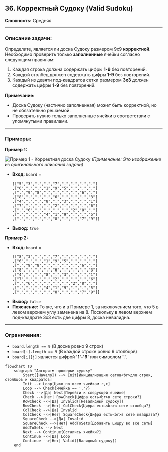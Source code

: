 ## 36. Корректный Судоку (Valid Sudoku)

**Сложность:** Средняя

---

### Описание задачи:

Определите, является ли доска Судоку размером 9x9 **корректной**. Необходимо проверить только **заполненные** ячейки согласно следующим правилам:

1.  Каждая строка должна содержать цифры **1-9** без повторений.
2.  Каждый столбец должен содержать цифры **1-9** без повторений.
3.  Каждый из девяти под-квадратов сетки размером **3x3** должен содержать цифры **1-9** без повторений.

**Примечание:**

*   Доска Судоку (частично заполненная) может быть корректной, но не обязательно решаемой.
*   Проверять нужно только заполненные ячейки в соответствии с упомянутыми правилами.

---

### Примеры:

**Пример 1:**

![Пример 1 - Корректная доска Судоку](https://upload.wikimedia.org/wikipedia/commons/thumb/f/ff/Sudoku-by-L2G-20050714.svg/250px-Sudoku-by-L2G-20050714.svg.png)
*(Примечание: Это изображение из оригинального описания задачи)*

*   **Вход:** `board` =
    ```
    [["5","3",".",".","7",".",".",".","."]
    ,["6",".",".","1","9","5",".",".","."]
    ,[".","9","8",".",".",".",".","6","."]
    ,["8",".",".",".","6",".",".",".","3"]
    ,["4",".",".","8",".","3",".",".","1"]
    ,["7",".",".",".","2",".",".",".","6"]
    ,[".","6",".",".",".",".","2","8","."]
    ,[".",".",".","4","1","9",".",".","5"]
    ,[".",".",".",".","8",".",".","7","9"]]
    ```
*   **Выход:** `true`

**Пример 2:**

*   **Вход:** `board` =
    ```
    [["8","3",".",".","7",".",".",".","."]
    ,["6",".",".","1","9","5",".",".","."]
    ,[".","9","8",".",".",".",".","6","."]
    ,["8",".",".",".","6",".",".",".","3"]
    ,["4",".",".","8",".","3",".",".","1"]
    ,["7",".",".",".","2",".",".",".","6"]
    ,[".","6",".",".",".",".","2","8","."]
    ,[".",".",".","4","1","9",".",".","5"]
    ,[".",".",".",".","8",".",".","7","9"]]
    ```
*   **Выход:** `false`
*   **Пояснение:** То же, что и в Примере 1, за исключением того, что 5 в левом верхнем углу заменена на 8. Поскольку в левом верхнем под-квадрате 3x3 есть две цифры 8, доска невалидна.

---

### Ограничения:

*   `board.length == 9` (В доске ровно 9 строк)
*   `board[i].length == 9` (В каждой строке ровно 9 столбцов)
*   `board[i][j]` является цифрой **'1'-'9'** или символом **'.'**.

```mermaid
flowchart TD
    subgraph "Алгоритм проверки судоку"
        Start([Начало]) --> Init[Инициализация сетов<br>для строк, столбцов и квадратов]
        Init --> Loop[Цикл по всем ячейкам r,c]
        Loop --> Check{Ячейка == '.'?}
        Check -->|Да| Next[Перейти к следующей ячейке]
        Check -->|Нет| RowCheck{Цифра есть<br>в сете строки?}
        RowCheck -->|Да| Invalid([Невалидный судоку])
        RowCheck -->|Нет| ColCheck{Цифра есть<br>в сете столбца?}
        ColCheck -->|Да| Invalid
        ColCheck -->|Нет| SquareCheck{Цифра есть<br>в сете квадрата?}
        SquareCheck -->|Да| Invalid
        SquareCheck -->|Нет| AddToSets[Добавить цифру во все сеты]
        AddToSets --> Next
        Next --> Continue{Остались ячейки?}
        Continue -->|Да| Loop
        Continue -->|Нет| Valid([Валидный судоку])
    end
```